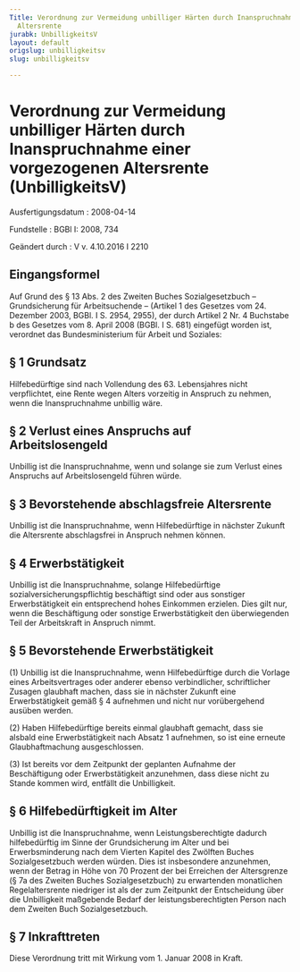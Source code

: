 ```yaml
---
Title: Verordnung zur Vermeidung unbilliger Härten durch Inanspruchnahme einer vorgezogenen
  Altersrente
jurabk: UnbilligkeitsV
layout: default
origslug: unbilligkeitsv
slug: unbilligkeitsv

---
```


# Verordnung zur Vermeidung unbilliger Härten durch Inanspruchnahme einer vorgezogenen Altersrente (UnbilligkeitsV)

Ausfertigungsdatum
:   2008-04-14

Fundstelle
:   BGBl I: 2008, 734

Geändert durch
:   V v. 4.10.2016 I 2210


## Eingangsformel

Auf Grund des § 13 Abs. 2 des Zweiten Buches Sozialgesetzbuch –
Grundsicherung für Arbeitsuchende – (Artikel 1 des Gesetzes vom 24.
Dezember 2003, BGBl. I S. 2954, 2955), der durch Artikel 2 Nr. 4
Buchstabe b des Gesetzes vom 8. April 2008 (BGBl. I S. 681) eingefügt
worden ist, verordnet das Bundesministerium für Arbeit und Soziales:


## § 1 Grundsatz

Hilfebedürftige sind nach Vollendung des 63. Lebensjahres nicht
verpflichtet, eine Rente wegen Alters vorzeitig in Anspruch zu nehmen,
wenn die Inanspruchnahme unbillig wäre.


## § 2 Verlust eines Anspruchs auf Arbeitslosengeld

Unbillig ist die Inanspruchnahme, wenn und solange sie zum Verlust
eines Anspruchs auf Arbeitslosengeld führen würde.


## § 3 Bevorstehende abschlagsfreie Altersrente

Unbillig ist die Inanspruchnahme, wenn Hilfebedürftige in nächster
Zukunft die Altersrente abschlagsfrei in Anspruch nehmen können.


## § 4 Erwerbstätigkeit

Unbillig ist die Inanspruchnahme, solange Hilfebedürftige
sozialversicherungspflichtig beschäftigt sind oder aus sonstiger
Erwerbstätigkeit ein entsprechend hohes Einkommen erzielen. Dies gilt
nur, wenn die Beschäftigung oder sonstige Erwerbstätigkeit den
überwiegenden Teil der Arbeitskraft in Anspruch nimmt.


## § 5 Bevorstehende Erwerbstätigkeit

(1) Unbillig ist die Inanspruchnahme, wenn Hilfebedürftige durch die
Vorlage eines Arbeitsvertrages oder anderer ebenso verbindlicher,
schriftlicher Zusagen glaubhaft machen, dass sie in nächster Zukunft
eine Erwerbstätigkeit gemäß § 4 aufnehmen und nicht nur vorübergehend
ausüben werden.

(2) Haben Hilfebedürftige bereits einmal glaubhaft gemacht, dass sie
alsbald eine Erwerbstätigkeit nach Absatz 1 aufnehmen, so ist eine
erneute Glaubhaftmachung ausgeschlossen.

(3) Ist bereits vor dem Zeitpunkt der geplanten Aufnahme der
Beschäftigung oder Erwerbstätigkeit anzunehmen, dass diese nicht zu
Stande kommen wird, entfällt die Unbilligkeit.


## § 6 Hilfebedürftigkeit im Alter

Unbillig ist die Inanspruchnahme, wenn Leistungsberechtigte dadurch
hilfebedürftig im Sinne der Grundsicherung im Alter und bei
Erwerbsminderung nach dem Vierten Kapitel des Zwölften Buches
Sozialgesetzbuch werden würden. Dies ist insbesondere anzunehmen, wenn
der Betrag in Höhe von 70 Prozent der bei Erreichen der Altersgrenze
(§ 7a des Zweiten Buches Sozialgesetzbuch) zu erwartenden monatlichen
Regelaltersrente niedriger ist als der zum Zeitpunkt der Entscheidung
über die Unbilligkeit maßgebende Bedarf der leistungsberechtigten
Person nach dem Zweiten Buch Sozialgesetzbuch.


## § 7 Inkrafttreten

Diese Verordnung tritt mit Wirkung vom 1. Januar 2008 in Kraft.


